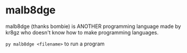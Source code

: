 # malb8dge
malb8dge (thanks bombie) is ANOTHER programming language made by kr8gz who doesn't know how to make programming languages.

`py malb8dge <filename>` to run a program
